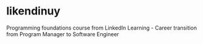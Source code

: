 # likendinuy
Programming foundations course from LinkedIn Learning - Career transition from Program Manager to Software Engineer 
